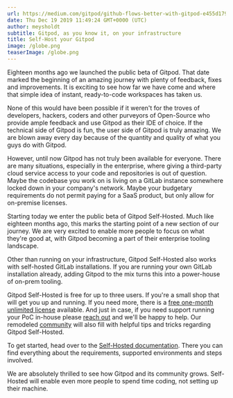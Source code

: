 ```yaml
---
url: https://medium.com/gitpod/github-flows-better-with-gitpod-e455d17990f9
date: Thu Dec 19 2019 11:49:24 GMT+0000 (UTC)
author: meysholdt
subtitle: Gitpod, as you know it, on your infrastructure
title: Self-Host your Gitpod
image: /globe.png
teaserImage: /globe.png
---
```


Eighteen months ago we launched the public beta of Gitpod.
That date marked the beginning of an amazing journey with plenty of feedback, fixes and improvements.
It is exciting to see how far we have come and where that simple idea of instant, ready-to-code workspaces has taken us.

None of this would have been possible if it weren't for the troves of developers, hackers, coders and other purveyors of Open-Source who provide ample feedback and use Gitpod as their IDE of choice.
If the technical side of Gitpod is fun, the user side of Gitpod is truly amazing. We are blown away every day because of the quantity and quality of what you guys do with Gitpod.

However, until now Gitpod has not truly been available for everyone.
There are many situations, especially in the enterprise, where giving a third-party cloud service access to your code and repositories is out of question.
Maybe the codebase you work on is living on a GitLab instance somewhere locked down in your company's network.
Maybe your budgetary requirements do not permit paying for a SaaS product, but only allow for on-premise licenses.

Starting today we enter the public beta of Gitpod Self-Hosted.
Much like eighteen months ago, this marks the starting point of a new section of our journey.
We are very excited to enable more people to focus on what they're good at, with Gitpod becoming a part of their enterprise tooling landscape.

Other than running on your infrastructure, Gitpod Self-Hosted also works with self-hosted GitLab installations.
If you are running your own GitLab installation already, adding Gitpod to the mix turns this into a power-house of on-prem tooling.

Gitpod Self-Hosted is free for up to three users. If you're a small shop that will get you up and running.
If you need more, there is a [free one-month unlimited license](https://gitpod.io/selfhosted-trail) available.
And just in case, if you need support running your PoC in-house please [reach out](mailto:contact@gitpod.io) and we'll be happy to help.
Our remodeled [community](https://community.gitpod.io/) will also fill with helpful tips and tricks regarding Gitpod Self-Hosted.

To get started, head over to the [Self-Hosted documentation](https://gitpod-staging.netlify.com/docs/self-hosted/latest/self-hosted/).
There you can find everything about the requirements, supported environments and steps involved.

We are absolutely thrilled to see how Gitpod and its community grows. Self-Hosted will enable even more people to spend time coding, not setting up their machine.
